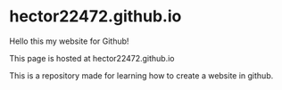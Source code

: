 # hector22472.github.io
Hello this my website for Github!

This page is hosted at hector22472.github.io

This is a repository made for learning how to create a website in github.
